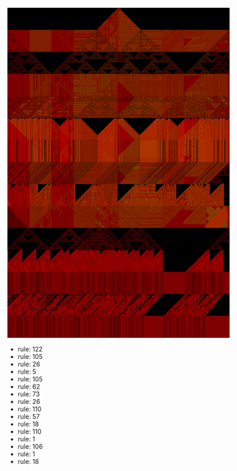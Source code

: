 ![photo](./output.png) 
 * rule: 122
* rule: 105
* rule: 26
* rule: 5
* rule: 105
* rule: 62
* rule: 73
* rule: 26
* rule: 110
* rule: 57
* rule: 18
* rule: 110
* rule: 1
* rule: 106
* rule: 1
* rule: 18
